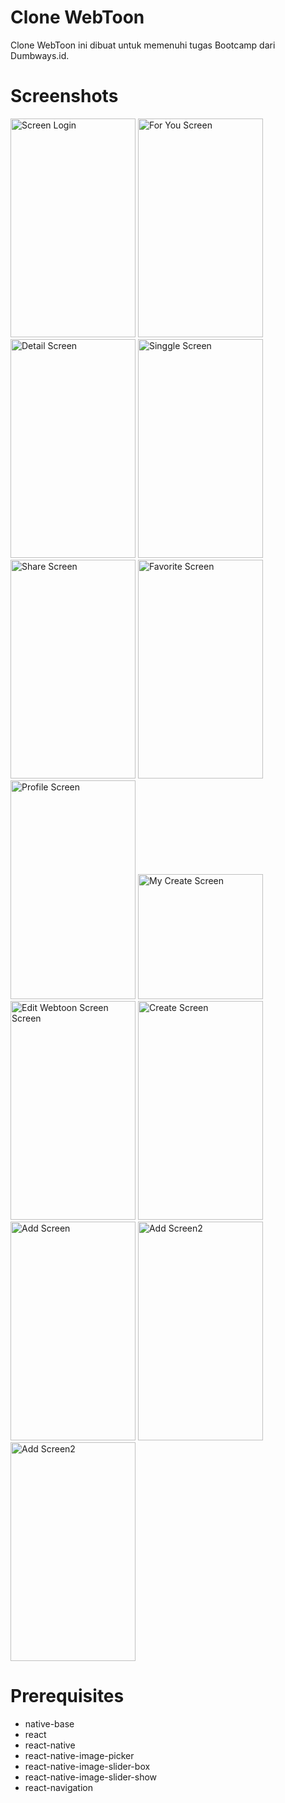  # Clone WebToon
Clone WebToon ini dibuat untuk memenuhi tugas Bootcamp dari Dumbways.id.

# Screenshots
<p float="left">


<img src='../master/src/image/Screenshot_20191014_011214.jpg' width="200" height="350" alt="Screen Login"/>

<img src="../src/image/Screenshot_20191014_011234.jpg" width="200" height="350" alt="For You Screen"/>

<img src="../src/image/Screenshot_20191014_011241.jpg" width="200" height="350" alt="Detail Screen"/>

<img src="../src/image/Screenshot_20191014_011248.jpg" width="200" height="350" alt="Singgle Screen"/>

<img src="../src/image/Screenshot_20191014_011254.jpg" width="200" height="350" alt="Share Screen"/>

<img src="../src/image/Screenshot_20191014_011259.jpg" width="200" height="350" alt="Favorite Screen"/>

<img src="../src/image/Screenshot_20191014_011314.jpg" width="200" height="350" alt="Profile Screen"/>

<img src="../src/image/Screenshot_20191014_011322.jpg" height="200" alt="My Create Screen"/>

<img src="../src/image/Screenshot_20191014_011327.jpg" width="200" height="350" alt="Edit Webtoon Screen Screen"/>

<img src="../src/image/Screenshot_20191014_011332.jpg" width="200" height="350" alt="Create Screen"/>

<img src="../src/image/Screenshot_20191014_011336.jpg" width="200" height="350" alt="Add Screen"/>

<img src="../src/image/Screenshot_20191014_011343.jpg" width="200" height="350" alt="Add Screen2"/>

<img src="../src/image/Screenshot_20191014_011343.jpg" width="200" height="350" alt="Add Screen2"/>

</p>

# Prerequisites

* native-base
* react
* react-native
* react-native-image-picker
* react-native-image-slider-box
* react-native-image-slider-show
* react-navigation

